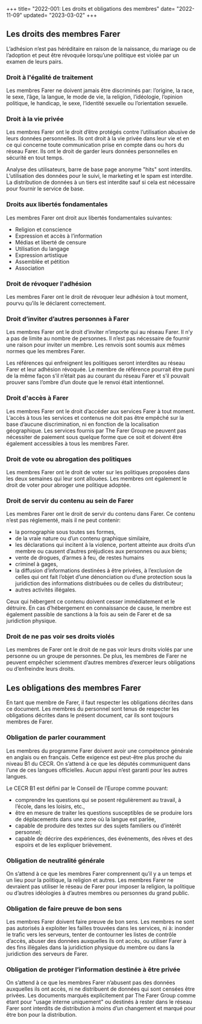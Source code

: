 +++
title= "2022-001: Les droits et obligations des membres"
date= "2022-11-09"
updated= "2023-03-02"
+++

## Les droits des membres Farer
L’adhésion n’est pas héréditaire en raison de la naissance, du mariage ou de l’adoption et peut être révoquée lorsqu’une politique est violée par un examen de leurs pairs.

### Droit à l'égalité de traitement
Les membres Farer ne doivent jamais être discriminés par: l’origine, la race, le sexe, l’âge, la langue, le mode de vie, la religion, l’idéologie, l’opinion politique, le handicap, le sexe, l’identité sexuelle ou l’orientation sexuelle.

### Droit à la vie privée
Les membres Farer ont le droit d’être protégés contre l’utilisation abusive de leurs données personnelles. Ils ont droit à la vie privée dans leur vie et en ce qui concerne toute communication prise en compte dans ou hors du réseau Farer. Ils ont le droit de garder leurs données personnelles en sécurité en tout temps.

Analyse des utilisateurs, barre de base page anonyme "hits" sont interdits. L’utilisation des données pour le suivi, le marketing et le spam est interdite. La distribution de données à un tiers est interdite sauf si cela est nécessaire pour fournir le service de base.

### Droits aux libertés fondamentales
Les membres Farer ont droit aux libertés fondamentales suivantes:
  - Religion et conscience
  - Expression et accès à l’information
  - Médias et liberté de censure
  - Utilisation du langage
  - Expression artistique
  - Assemblée et pétition
  - Association

### Droit de révoquer l'adhésion
Les membres Farer ont le droit de révoquer leur adhésion à tout moment, pourvu qu’ils le déclarent correctement.

### Droit d’inviter d’autres personnes à Farer
Les membres Farer ont le droit d’inviter n’importe qui au réseau Farer. Il n’y a pas de limite au nombre de personnes. Il n’est pas nécessaire de fournir une raison pour inviter un membre. Les renvois sont soumis aux mêmes normes que les membres Farer.

Les références qui enfreignent les politiques seront interdites au réseau Farer et leur adhésion révoquée. Le membre de référence pourrait être puni de la même façon s’il n’était pas au courant du réseau Farer et s’il pouvait prouver sans l’ombre d’un doute que le renvoi était intentionnel.

### Droit d'accès à Farer
Les membres Farer ont le droit d’accéder aux services Farer à tout moment. L’accès à tous les services et contenus ne doit pas être empêché sur la base d’aucune discrimination, ni en fonction de la localisation géographique. Les services fournis par The Farer Group ne peuvent pas nécessiter de paiement sous quelque forme que ce soit et doivent être également accessibles à tous les membres Farer.

### Droit de vote ou abrogation des politiques
Les membres Farer ont le droit de voter sur les politiques proposées dans les deux semaines qui leur sont allouées. Les membres ont également le droit de voter pour abroger une politique adoptée.

### Droit de servir du contenu au sein de Farer
Les membres Farer ont le droit de servir du contenu dans Farer. Ce contenu n’est pas réglementé, mais il ne peut contenir:
  - la pornographie sous toutes ses formes,
  - de la vraie nature ou d’un contenu graphique similaire,
  - les déclarations qui incitent à la violence, portent atteinte aux droits d’un membre ou causent d’autres préjudices aux personnes ou aux biens;
  - vente de drogues, d’armes à feu, de restes humains
  - criminel à gages,
  - la diffusion d’informations destinées à être privées, à l’exclusion de celles qui ont fait l’objet d’une dénonciation ou d’une protection sous la juridiction des informations distribuées ou de celles du distributeur;
  - autres activités illégales.

Ceux qui hébergent ce contenu doivent cesser immédiatement et le détruire. En cas d’hébergement en connaissance de cause, le membre est également passible de sanctions à la fois au sein de Farer et de sa juridiction physique.

### Droit de ne pas voir ses droits violés
Les membres de Farer ont le droit de ne pas voir leurs droits violés par une personne ou un groupe de personnes. De plus, les membres de Farer ne peuvent empêcher sciemment d’autres membres d’exercer leurs obligations ou d’enfreindre leurs droits.

## Les obligations des membres Farer
En tant que membre de Farer, il faut respecter les obligations décrites dans ce document. Les membres du personnel sont tenus de respecter les obligations décrites dans le présent document, car ils sont toujours membres de Farer.

### Obligation de parler couramment
Les membres du programme Farer doivent avoir une compétence générale en anglais ou en français. Cette exigence est peut-être plus proche du niveau B1 du CECR. On s’attend à ce que les députés communiquent dans l’une de ces langues officielles. Aucun appui n’est garanti pour les autres langues.

Le CECR B1 est défini par le Conseil de l’Europe comme pouvant:
  - comprendre les questions qui se posent régulièrement au travail, à l’école, dans les loisirs, etc.,
  - être en mesure de traiter les questions susceptibles de se produire lors de déplacements dans une zone où la langue est parlée,
  - capable de produire des textes sur des sujets familiers ou d’intérêt personnel;
  - capable de décrire des expériences, des événements, des rêves et des espoirs et de les expliquer brièvement.

### Obligation de neutralité générale
On s’attend à ce que les membres Farer comprennent qu’il y a un temps et un lieu pour la politique, la religion et autres. Les membres Farer ne devraient pas utiliser le réseau de Farer pour imposer la religion, la politique ou d’autres idéologies à d’autres membres ou personnes du grand public. 

### Obligation de faire preuve de bon sens
Les membres Farer doivent faire preuve de bon sens. Les membres ne sont pas autorisés à exploiter les failles trouvées dans les services, ni à: inonder le trafic vers les serveurs, tenter de contourner les listes de contrôle d’accès, abuser des données auxquelles ils ont accès, ou utiliser Farer à des fins illégales dans la juridiction physique du membre ou dans la juridiction des serveurs de Farer.

### Obligation de protéger l’information destinée à être privée
On s’attend à ce que les membres Farer n’abusent pas des données auxquelles ils ont accès, ni ne distribuent de données qui sont censées être privées. Les documents marqués explicitement par The Farer Group comme étant pour "usage interne uniquement" ou destinés à rester dans le réseau Farer sont interdits de distribution à moins d’un changement et marqué pour être bon pour la distribution.

